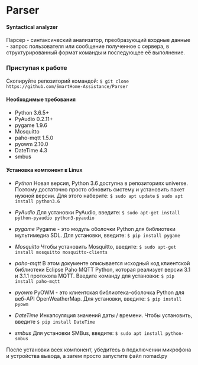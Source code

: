 # Parser
#### Syntactical analyzer

Парсер - синтаксический анализатор, преобразующий входные данные - запрос пользователя или сообщение полученное с сервера, в структурированный формат команды и последующее её выполнение.

### Приступая к работе
Скопируйте репозиторий командой:
`$ git clone https://github.com/SmartHome-Assistance/Parser`

#### Необходимые требования

- Python 3.6.5+
- PyAudio 0.2.11+
- pygame 1.9.6
- Mosquitto
- paho-mqtt 1.5.0
- pyowm 2.10.0
- DateTime 4.3
- smbus

#### Установка компонент в Linux
- *Python*
Новая версия, Python 3.6 доступна в репозиториях universe. Поэтому достаточно просто обновить систему и установить пакет нужной версии. Для этого наберите:
`$ sudo apt update`
`$ sudo apt install python3.6`

- *PyAudio*
Для установки PyAudio, введите:
`$ sudo apt-get install python-pyaudio python3-pyaudio`

- *pygame*
Pygame - это модуль оболочки Python для библиотеки мультимедиа SDL.  Для установки, введите:
`$ pip install pygame`

- *Mosquitto*
Чтобы установить Mosquitto, введите:
`$ sudo apt-get install mosquitto mosquitto-clients`

- *paho-mqtt*
В этом документе описывается исходный код клиентской библиотеки Eclipse Paho MQTT Python, которая реализует версии 3.1 и 3.1.1 протокола MQTT. Введите команду для установки:
`$ pip install paho-mqtt`

- *pyowm*
PyOWM - это клиентская библиотека-оболочка Python для веб-API OpenWeatherMap. Для установки, введите:
`$ pip install pyowm`

- *DateTime*
Инкапсуляция значений даты / времени. Чтобы установить, введите
`$ pip install DateTime`

- *smbus*
Для установки SMBus, введите:
`$ sudo apt install python-smbus`

После установки всех компонент, убедитесь в подключении микрофона и устройства вывода, a затем просто запустите файл nomad.py
